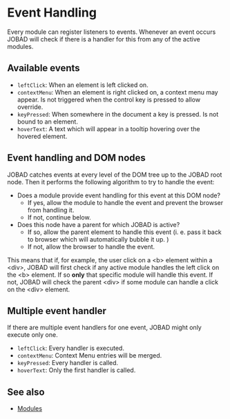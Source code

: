 # Event Handling
Every module can register listeners to events. Whenever an event occurs JOBAD will check if there is a handler for this from any of the active modules. 

## Available events

* `leftClick`: When an element is left clicked on. 
* `contextMenu`: When an element is right clicked on, a context menu may appear. Is not triggered when the control key is pressed to allow override. 
* `keyPressed`: When somewhere in the document a key is pressed. Is not bound to an element. 
* `hoverText`: A text which will appear in a tooltip hovering over the hovered element. 

## Event handling and DOM nodes

JOBAD catches events at every level of the DOM tree up to the JOBAD root node. Then it performs the following algorithm to try to handle the event: 

* Does a module provide event handling for this event at this DOM node?
	* If yes, allow the module to handle the event and prevent the browser from handling it. 
	* If not, continue below. 
* Does this node have a parent for which JOBAD is active?
	* If so, allow the parent element to handle this event (i. e. pass it back to browser which will automatically bubble it up. )
	* If not, allow the browser to handle the event. 

This means that if, for example, the user click on a &lt;b&gt; element within a &lt;div&gt;, 
JOBAD will first check if any active module handles the left click on the &lt;b&gt;
element. If so **only** that specific module will handle this event. If not, JOBAD will check the parent &lt;div&gt; if some module can handle a click on 
the &lt;div&gt; element. 

## Multiple event handler
If there are multiple event handlers for one event, JOBAD might only execute only one. 

* `leftClick`: Every handler is executed. 
* `contextMenu`: Context Menu entries will be merged. 
* `keyPressed`: Every handler is called. 
* `hoverText`: Only the first handler is called. 

## See also

* [Modules](modules.md)
